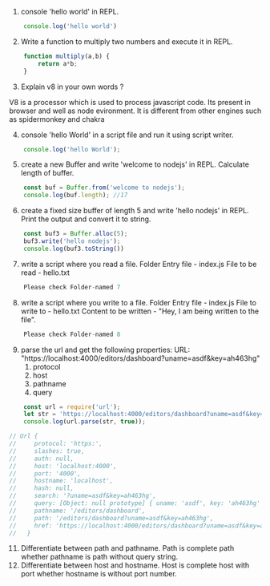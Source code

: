 1. console 'hello world' in REPL.
```js
    console.log('hello world')
```
2. Write a function to multiply two numbers and execute it in REPL.
```js
    function multiply(a,b) {
        return a*b;    
    }
```
3. Explain v8 in your own words ?


V8 is a processor which is used to process javascript code. Its present in browser and well as node evironment. It is different from other engines such as spidermonkey and chakra


4. console 'hello World' in a script file and run it using script writer.
```js
    console.log('hello World');
```
5. create a new Buffer and write 'welcome to nodejs' in REPL. Calculate length of buffer.

```js
    const buf = Buffer.from('welcome to nodejs');
    console.log(buf.length); //17
```
6. create a fixed size buffer of length 5 and write 'hello nodejs' in REPL. Print the output and convert it to string.
```js
    const buf3 = Buffer.alloc(5);
    buf3.write('hello nodejs');
    console.log(buf3.toString())
```    
7. write a script where you read a file.
    Folder
        Entry file - index.js
        File to be read - hello.txt
        
```js
    Please check Folder-named 7 
```   
8. write a script where you write to a file.
    Folder
        Entry file - index.js
        File to write to - hello.txt
        Content to be written - "Hey, I am being written to the file".

```js
    Please check Folder-named 8 
``` 
9. parse the url and get the following properties:
    URL: "https://localhost:4000/editors/dashboard?uname=asdf&key=ah463hg"
    1. protocol
    2. host
    3. pathname
    4. query
```js
    const url = require('url'); 
    let str = 'https://localhost:4000/editors/dashboard?uname=asdf&key=ah463hg';
    console.log(url.parse(str, true)); 

// Url {
//     protocol: 'https:',
//     slashes: true,
//     auth: null,
//     host: 'localhost:4000',
//     port: '4000',
//     hostname: 'localhost',
//     hash: null,
//     search: '?uname=asdf&key=ah463hg',
//     query: [Object: null prototype] { uname: 'asdf', key: 'ah463hg' },
//     pathname: '/editors/dashboard',
//     path: '/editors/dashboard?uname=asdf&key=ah463hg',
//     href: 'https://localhost:4000/editors/dashboard?uname=asdf&key=ah463hg'
//   } 

```
11. Differentiate between path and pathname. 
Path is complete path whether pathname is path without query string. 
10. Differentiate between host and hostname.
Host is complete host with port whether hostname is without port number. 